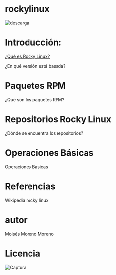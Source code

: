# rockylinux

![descarga](https://user-images.githubusercontent.com/114906901/217318810-9d32c1dc-e334-4cbc-aea7-f0f156b57c56.png)

# Introducción:

[¿Qué es Rocky Linux?](https://github.com/darkrayo97/rockylinux/blob/c1b0e9004699a559e24776b1d0247eb7de835688/introduccion)

¿En qué versión está basada?

# Paquetes RPM
¿Que son los paquetes RPM?
# Repositorios Rocky Linux

¿Dónde se encuentra los repositorios?

# Operaciones Básicas

Operaciones Basicas

# Referencias

Wikipedia
rocky linux

# autor
Moisés Moreno Moreno

# Licencia
![Captura](https://user-images.githubusercontent.com/114906901/217319944-911b781d-f207-4564-9fda-4d05ec1613e9.PNG)
